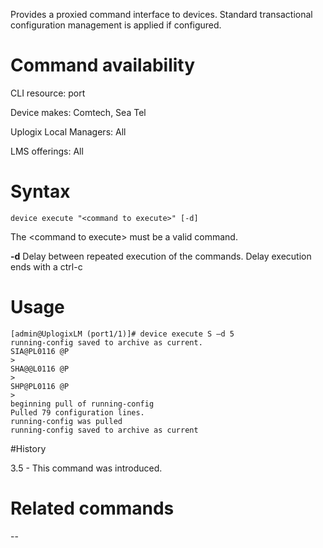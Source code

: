 <!-- 5.4 -->

Provides a proxied command interface to devices.  Standard transactional configuration management is applied if configured.  

# Command availability 

CLI resource: port

Device makes: Comtech, Sea Tel

Uplogix Local Managers: All

LMS offerings: All

# Syntax 

```
device execute "<command to execute>" [-d]
```

The &lt;command to execute&gt; must be a valid command.

**-d** <delay>  Delay between repeated execution of the commands.  Delay execution ends with a ctrl-c

# Usage 

```
[admin@UplogixLM (port1/1)]# device execute S –d 5
running-config saved to archive as current.
SIA@PL0116 @P
>
SHA@@L0116 @P
>
SHP@PL0116 @P
>
beginning pull of running-config
Pulled 79 configuration lines.
running-config was pulled
running-config saved to archive as current
```

#History 

3.5 - This command was introduced.

# Related commands
--
